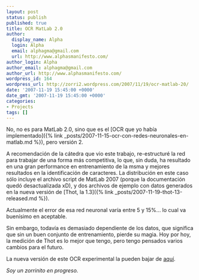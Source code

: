 ```yaml
---
layout: post
status: publish
published: true
title: OCR MatLab 2.0
author:
  display_name: Alpha
  login: Alpha
  email: alphagma@gmail.com
  url: http://www.alphasmanifesto.com/
author_login: Alpha
author_email: alphagma@gmail.com
author_url: http://www.alphasmanifesto.com/
wordpress_id: 164
wordpress_url: http://zorri2.wordpress.com/2007/11/19/ocr-matlab-20/
date: '2007-11-19 15:45:00 +0000'
date_gmt: '2007-11-19 15:45:00 +0000'
categories:
- Projects
tags: []
---
```


No, no es para MatLab 2.0, sino que es el [OCR que yo había implementado]({% link _posts/2007-11-15-ocr-con-redes-neuronales-en-matlab.md %}), pero versión 2.

A recomendación de la cátedra que vio este trabajo, re-estructuré la red para trabajar de una forma más competitiva, lo que, sin duda, ha resultado en una gran performance en entrenamiento de la msma y mejores resultados en la identificación de caracteres. La distribución en este caso sólo incluye el archivo script de MatLab 2007 (porque la documentación quedó desactualizada xD), y dos archivos de ejemplo con datos generados en la nueva versión de [Thot, la 1.3]({% link _posts/2007-11-19-thot-13-released.md %}).

Actualmente el error de esa red neuronal varía entre 5 y 15%... lo cual va buenísimo en aceptable.

Sin embargo, todavía es demasiado dependiente de los datos, que significa que sin un buen conjunto de entrenamiento, pierde su magia. Hoy por hoy, la medición de Thot es lo mejor que tengo, pero tengo pensados varios cambios para el futuro.

La nueva versión de este OCR experimental la pueden bajar de [aquí](http://alphagma.googlepages.com).

_Soy un zorrinito en progreso._
